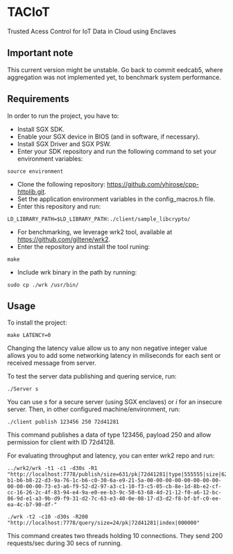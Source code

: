 # TACIoT
Trusted Acess Control for IoT Data in Cloud using Enclaves

## Important note
This current version might be unstable. Go back to commit eedcab5, where aggregation was
not implemented yet, to benchmark system performance.

## Requirements
In order to run the project, you have to:
* Install SGX SDK.
* Enable your SGX device in BIOS (and in software, if necessary).
* Install SGX Driver and SGX PSW.
* Enter your SDK repository and run the following command to set your environment variables:
```
source environment
```
* Clone the following repository: https://github.com/yhirose/cpp-httplib.git.
* Set the application environment variables in the config_macros.h file.
* Enter this repository and run:
```
LD_LIBRARY_PATH=$LD_LIBRARY_PATH:./client/sample_libcrypto/
```
* For benchmarking, we leverage wrk2 tool, available at https://github.com/giltene/wrk2.
* Enter the repository and install the tool runing:
```
make
```
* Include wrk binary in the path by running:
```
sudo cp ./wrk /usr/bin/
```

## Usage
To install the project:
```
make LATENCY=0
```
Changing the latency value allow us to any non negative integer value allows you to add
some networking latency in miliseconds for each sent or received message from server.

To test the server data publishing and quering service, run:
```
./Server s
```
You can use *s* for a secure server (using SGX enclaves) or *i* for an insecure server.
Then, in other configured machine/environment, run:
```
./client publish 123456 250 72d41281
```
This command publishes a data of type 123456, payload 250 and allow permission for client with ID 72d4128.

For evaluating throughput and latency, you can enter wrk2 repo and run:
```
../wrk2/wrk -t1 -c1 -d30s -R1 "http://localhost:7778/publish/size=631/pk|72d41281|type|555555|size|62|encrypted|dd-b1-b6-b8-22-d3-9a-76-1c-b6-c0-30-6a-e9-21-5a-00-00-00-00-00-00-00-00-00-00-00-00-73-e3-a6-f9-52-d2-97-a3-c1-10-f3-c5-05-cb-8e-1d-8b-e2-cf-cc-16-26-2c-4f-83-94-e4-9a-e0-ee-b3-9c-50-63-68-4d-21-12-f0-a6-12-bc-86-9d-e1-a3-9b-d9-f9-31-d2-7c-63-e3-40-0e-08-17-d3-d2-f8-bf-bf-c0-ee-ea-4c-b7-90-df-"
```
```
./wrk -t2 -c10 -d30s -R200 "http://localhost:7778/query/size=24/pk|72d41281|index|000000"
```
This command creates two threads holding 10 connections. They send 200 requests/sec
during 30 secs of running.
